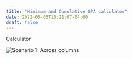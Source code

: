 ```yaml
---
title: "Minimum and Cumulative GPA calculator"
date: 2022-05-05T15:21:07-04:00
draft: false
---
```


Calculator

![Scenario 1: Across columns](/test.jpg)